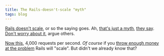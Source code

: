 ```yaml
---
title: The Rails-doesn't-scale "myth"
tags: blog
---
```


[Rails doesn't scale](http://www.google.com/search?q=rails+doesn't+scale), or so the saying goes. Ah, [that's just a myth](http://www.google.com/search?q=rails+doesn't+scale+myth), [they say](http://www.loudthinking.com/arc/000596.html). [Don't worry about it](http://www.37signals.com/svn/archives2/fear_shark_attacks_and_will_it_scale.php), argue others.

[Now this](http://weblog.rubyonrails.org/2007/2/4/joyent-makes-rails-app-go-to-4-000-req-sec), 4,000 requests per second. _Of course_ if you [throw enough money at the problem](http://joyeur.com/2007/02/04/a-brief-update-with-some-numbers-for-hardware-load-balanced-mongrels) Rails will "scale". But didn't we already know that?
